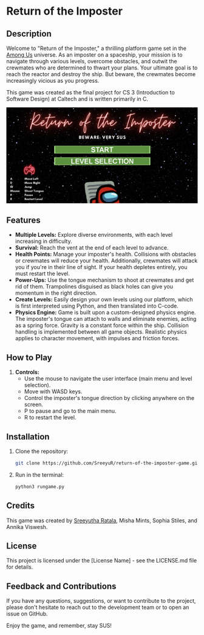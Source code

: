 # Return of the Imposter

## Description

Welcome to "Return of the Imposter," a thrilling platform game set in the [Among Us](https://amongusplay.online/) universe. As an imposter on a spaceship, your mission is to navigate through various levels, overcome obstacles, and outwit the crewmates who are determined to thwart your plans. Your ultimate goal is to reach the reactor and destroy the ship. But beware, the crewmates become increasingly vicious as you progress.

This game was created as the final project for CS 3 (Introduction to Software Design) at Caltech and is written primarily in C.

![Game Title Screen](game_screenshots/game_title_screen.png)

## Features

- **Multiple Levels:** Explore diverse environments, with each level increasing in difficulty.
- **Survival:** Reach the vent at the end of each level to advance.
- **Health Points:** Manage your imposter's health. Collisions with obstacles or crewmates will reduce your health. Additionally, crewmates will attack you if you're in their line of sight. If your health depletes entirely, you must restart the level.
- **Power-Ups:** Use the tongue mechanism to shoot at crewmates and get rid of them. Trampolines disguised as black holes can give you momentum in the right direction.
- **Create Levels:** Easily design your own levels using our platform, which is first interpreted using Python, and then translated into C-code.
- **Physics Engine:** Game is built upon a custom-designed physics engine. The imposter's tongue can attach to walls and eliminate enemies, acting as a spring force. Gravity is a constant force within the ship. Collision handling is implemented between all game objects. Realistic physics applies to character movement, with impulses and friction forces.

## How to Play

1. **Controls:**
   - Use the mouse to navigate the user interface (main menu and level selection).
   - Move with WASD keys.
   - Control the imposter's tongue direction by clicking anywhere on the screen.
   - P to pause and go to the main menu.
   - R to restart the level.

## Installation

1. Clone the repository:
   ```bash
   git clone https://github.com/SreeyuR/return-of-the-imposter-game.git

2. Run in the terminal:
   ```bash
   python3 rungame.py
   
## Credits

This game was created by [Sreeyutha Ratala](https://github.com/SreeyuR), Misha Mints, Sophia Stiles, and Annika Viswesh.

## License

This project is licensed under the [License Name] - see the LICENSE.md file for details.

## Feedback and Contributions
If you have any questions, suggestions, or want to contribute to the project, please don't hesitate to reach out to the development team or to open an issue on GitHub.

Enjoy the game, and remember, stay SUS!
